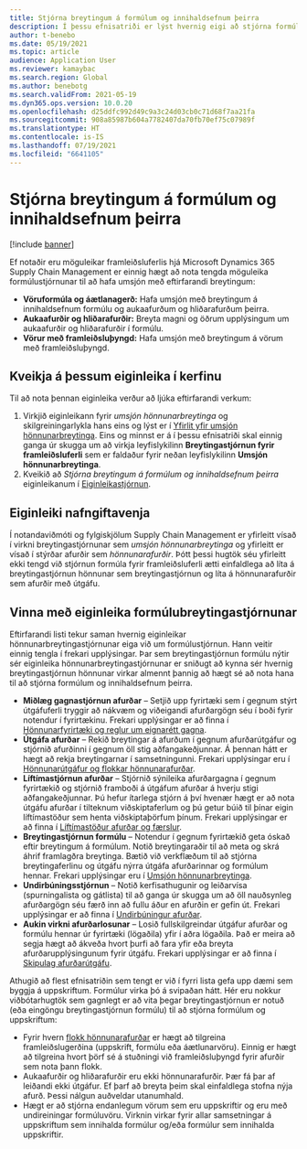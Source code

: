 ```yaml
---
title: Stjórna breytingum á formúlum og innihaldsefnum þeirra
description: Í þessu efnisatriði er lýst hvernig eigi að stjórna formúlum og stjórna breytingum á aðalgögnum framleiðsluferlis.
author: t-benebo
ms.date: 05/19/2021
ms.topic: article
audience: Application User
ms.reviewer: kamaybac
ms.search.region: Global
ms.author: benebotg
ms.search.validFrom: 2021-05-19
ms.dyn365.ops.version: 10.0.20
ms.openlocfilehash: d25ddfc992d49c9a3c24d03cb0c71d68f7aa21fa
ms.sourcegitcommit: 908a85987b604a7782407da70fb70ef75c07989f
ms.translationtype: HT
ms.contentlocale: is-IS
ms.lasthandoff: 07/19/2021
ms.locfileid: "6641105"
---
```

# <a name="manage-changes-in-formulas-and-their-ingredients"></a>Stjórna breytingum á formúlum og innihaldsefnum þeirra

[!include [banner](../includes/banner.md)]

Ef notaðir eru möguleikar framleiðsluferlis hjá Microsoft Dynamics 365 Supply Chain Management er einnig hægt að nota tengda möguleika formúlustjórnunar til að hafa umsjón með eftirfarandi breytingum:

- **Vöruformúla og áætlanagerð:** Hafa umsjón með breytingum á innihaldsefnum formúlu og aukaafurðum og hliðarafurðum þeirra.
- **Aukaafurðir og hliðarafurðir:** Breyta magni og öðrum upplýsingum um aukaafurðir og hliðarafurðir í formúlu.
- **Vörur með framleiðsluþyngd:** Hafa umsjón með breytingum á vörum með framleiðsluþyngd.

## <a name="turn-on-this-feature-in-your-system"></a>Kveikja á þessum eiginleika í kerfinu

Til að nota þennan eiginleika verður að ljúka eftirfarandi verkum:

1. Virkjið eiginleikann fyrir *umsjón hönnunarbreytinga* og skilgreiningarlykla hans eins og lýst er í [Yfirlit yfir umsjón hönnunarbreytinga](product-engineering-overview.md). Eins og minnst er á í þessu efnisatriði skal einnig ganga úr skugga um að virkja leyfislykilinn **Breytingastjórnun fyrir framleiðsluferli** sem er faldaður fyrir neðan leyfislykilinn **Umsjón hönnunarbreytinga**.
1. Kveikið að *Stjórna breytingum á formúlum og innihaldsefnum þeirra* eiginleikanum í [Eiginleikastjórnun](../../fin-ops-core/fin-ops/get-started/feature-management/feature-management-overview.md).

## <a name="feature-naming-conventions"></a>Eiginleiki nafngiftavenja

Í notandaviðmóti og fylgiskjölum Supply Chain Management er yfirleitt vísað í virkni breytingastjórnunar sem *umsjón hönnunarbreytinga* og yfirleitt er vísað í stýrðar afurðir sem *hönnunarafurðir*. Þótt þessi hugtök séu yfirleitt ekki tengd við stjórnun formúla fyrir framleiðsluferli ætti einfaldlega að líta á breytingastjórnun hönnunar sem breytingastjórnun og líta á hönnunarafurðir sem afurðir með útgáfu.

## <a name="work-with-formula-change-management-features"></a>Vinna með eiginleika formúlubreytingastjórnunar

Eftirfarandi listi tekur saman hvernig eiginleikar hönnunarbreytingastjórnunar eiga við um formúlustjórnun. Hann veitir einnig tengla í frekari upplýsingar. Þar sem breytingastjórnun formúlu nýtir sér eiginleika hönnunarbreytingastjórnunar er sniðugt að kynna sér hvernig breytingastjórnun hönnunar virkar almennt þannig að hægt sé að nota hana til að stjórna formúlum og innihaldsefnum þeirra.

- **Miðlæg gagnastjórnun afurðar** – Setjið upp fyrirtæki sem í gegnum stýrt útgáfuferli tryggir að nákvæm og viðeigandi afurðargögn séu í boði fyrir notendur í fyrirtækinu. Frekari upplýsingar er að finna í [Hönnunarfyrirtæki og reglur um eignarétt gagna](engineering-org-data-ownership-rules.md).
- **Útgáfa afurðar** – Rekið breytingar á afurðum í gegnum afurðarútgáfur og stjórnið afurðinni í gegnum öll stig aðfangakeðjunnar. Á þennan hátt er hægt að rekja breytingarnar í samsetningunni. Frekari upplýsingar eru í [Hönnunarútgáfur og flokkar hönnunarafurðar](engineering-versions-product-category.md).
- **Líftímastjórnun afurðar** – Stjórnið sýnileika afurðargagna í gegnum fyrirtækið og stjórnið framboði á útgáfum afurðar á hverju stigi aðfangakeðjunnar. Þú hefur ítarlega stjórn á því hvenær hægt er að nota útgáfu afurðar í tilteknum viðskiptaferlum og þú getur búið til þínar eigin líftímastöður sem henta viðskiptaþörfum þínum. Frekari upplýsingar er að finna í [Líftímastöður afurðar og færslur](product-lifecycle-state-transactions.md).
- **Breytingastjórnun formúlu** – Notendur í gegnum fyrirtækið geta óskað eftir breytingum á formúlum. Notið breytingaraðir til að meta og skrá áhrif framlagðra breytinga. Bætið við verkflæðum til að stjórna breytingaferlinu og útgáfu nýrra útgáfa afurðarinnar og formúlum hennar. Frekari upplýsingar eru í [Umsjón hönnunarbreytinga](engineering-change-management.md).
- **Undirbúningsstjórnun** – Notið kerfisathugunir og leiðarvísa (spurningalista og gátlista) til að ganga úr skugga um að öll nauðsynleg afurðargögn séu færð inn að fullu áður en afurðin er gefin út. Frekari upplýsingar er að finna í [Undirbúningur afurðar](product-readiness.md).
- **Aukin virkni afurðarlosunar** – Losið fullskilgreindar útgáfur afurðar og formúlu hennar úr fyrirtæki (lögaðila) yfir í aðra lögaðila. Það er meira að segja hægt að ákveða hvort þurfi að fara yfir eða breyta afurðarupplýsingunum fyrir útgáfu. Frekari upplýsingar er að finna í [Skipulag afurðarútgáfu](release-product-structure.md).

Athugið að flest efnisatriðin sem tengt er við í fyrri lista gefa upp dæmi sem byggja á uppskriftum. Formúlur virka þó á svipaðan hátt. Hér eru nokkur viðbótarhugtök sem gagnlegt er að vita þegar breytingastjórnun er notuð (eða eingöngu breytingastjórnun formúlu) til að stjórna formúlum og uppskriftum:

- Fyrir hvern [flokk hönnunarafurðar](engineering-versions-product-category.md) er hægt að tilgreina framleiðslugerðina (uppskrift, formúlu eða áætlunarvöru). Einnig er hægt að tilgreina hvort þörf sé á stuðningi við framleiðsluþyngd fyrir afurðir sem nota þann flokk.
- Aukaafurðir og hliðarafurðir eru ekki hönnunarafurðir. Þær fá þar af leiðandi ekki útgáfur. Ef þarf að breyta þeim skal einfaldlega stofna nýja afurð. Þessi nálgun auðveldar utanumhald.
- Hægt er að stjórna endanlegum vörum sem eru uppskriftir og eru með undireiningar formúluvöru. Virknin virkar fyrir allar samsetningar á uppskriftum sem innihalda formúlur og/eða formúlur sem innihalda uppskriftir.
